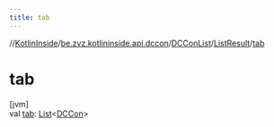 ```yaml
---
title: tab
---
```

//[KotlinInside](../../../../index.html)/[be.zvz.kotlininside.api.dccon](../../index.html)/[DCConList](../index.html)/[ListResult](index.html)/[tab](tab.html)



# tab



[jvm]\
val [tab](tab.html): [List](https://kotlinlang.org/api/latest/jvm/stdlib/kotlin.collections/-list/index.html)&lt;[DCCon](../../../be.zvz.kotlininside.api.type/-d-c-con/index.html)&gt;




